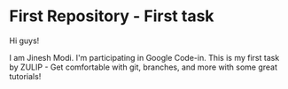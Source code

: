 # First Repository - First task

Hi guys!

I am Jinesh Modi. I'm participating in Google Code-in. This is my first task by ZULIP - Get comfortable with git, branches, and more with some great tutorials!
